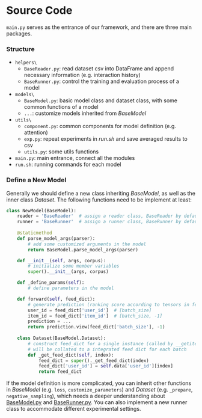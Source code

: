 # Source Code	

`main.py` serves as the entrance of our framework, and there are three main packages. 

### Structure

- `helpers\`
  - `BaseReader.py`: read dataset csv into DataFrame and append necessary information (e.g. interaction history)
  - `BaseRunner.py`: control the training and evaluation process of a model
- `models\`
  - `BaseModel.py`: basic model class and dataset class, with some common functions of a model
  - `...`: customize models inherited from *BaseModel*
- `utils\`
  - `component.py`: common components for model definition (e.g. attention)
  - `exp.py`: repeat experiments in *run.sh* and save averaged results to csv 
  - `utils.py`: some utils functions
- `main.py`: main entrance, connect all the modules
- `run.sh`: running commands for each model



### Define a New Model

Generally we should define a new class inheriting *BaseModel*, as well as the inner class *Dataset*. The following functions need to be implement at least:

```python
class NewModel(BaseModel):
    reader = 'BaseReader'  # assign a reader class, BaseReader by default
    runner = 'BaseRunner'  # assign a runner class, BaseRunner by default
  
    @staticmethod
    def parse_model_args(parser):
        # add some customized arguments in the model
        return BaseModel.parse_model_args(parser)

    def __init__(self, args, corpus):
        # initialize some member variables
        super().__init__(args, corpus)

    def _define_params(self):
        # define parameters in the model

    def forward(self, feed_dict):
        # generate prediction (ranking score according to tensors in feed_dict)
        user_id = feed_dict['user_id']  # [batch_size]
        item_id = feed_dict['item_id']  # [batch_size, -1]
        prediction = ...
        return prediction.view(feed_dict['batch_size'], -1)
    
    class Dataset(BaseModel.Dataset):
        # construct feed_dict for a single instance (called by __getitem__)
        # will be collated to a integrated feed dict for each batch
        def _get_feed_dict(self, index):
            feed_dict = super()._get_feed_dict(index)
            feed_dict['user_id'] = self.data['user_id'][index]
            return feed_dict
```



If the model definition is more complicated, you can inherit other functions in *BaseModel* (e.g. `loss`, `customize_parameters`) and *Dataset* (e.g. `_prepare`, `negative_sampling`), which needs a deeper understanding about [BaseModel.py](https://github.com/THUwangcy/ReChorus/tree/master/src/models/BaseModel.py) and [BaseRunner.py](https://github.com/THUwangcy/ReChorus/tree/master/src/helpers/BaseRunner.py). You can also implement a new runner class to accommodate different experimental settings.

